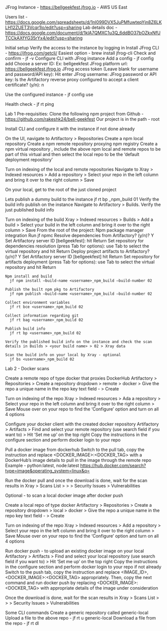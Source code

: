 
JFrog Instance - https://bellgeekfest.jfrog.io - AWS US East

Users list - https://docs.google.com/spreadsheets/d/1nI099DVX5JuPMfuwtepYjn8Z6LKLH12ZUET3Vcqr1lo/edit?usp=sharing
Lab details doc - https://docs.google.com/document/d/1klA7QMXC1u3Q_6ddBO37bOZkxNfUTCCkAXfYG35rYx4/edit?usp=sharing

Initial setup
  Verify the access to the instance by logging in
  Install JFrog CLI - https://jfrog.com/getcli/
  Easiest option - brew install jfrog-cli
  Check and confirm - jf -v
  Configure CLI with JFrog instance
  Add a config - jf config add
  Choose a server ID: <unique name> Ex: bellgeekfest
  JFrog platform url: https://bellgeekfest.jfrog.io
  JFrog access token (Leave blank for username and password/API key): Hit enter
  JFrog username: <username>
  JFrog password or API key: <password>
  Is the Artifactory reverse proxy configured to accept a client certificate? (y/n): n
  
  Use the configured instance - jf config use <server ID>
  
  Health check - jf rt ping


Lab 1
  Pre-requisities:
  Clone the following npm project from Github - https://github.com/rakeshk24/bell-geekfest
  Our project is in the path - root

  Install CLI and configure it with the instance if not done already
  
  On the UI, navigate to Artifactory > Repositories
    Create a npm local repository <username-npm-local>
    Create a npm remote repository <username-npm-remote> proxying npm registry
    Create a npm virtual repository <username-npm-virtual>, include the above npm local and remote repos to be part of this virtual and then select the local repo to be the ‘default       deployment repository’
  
  Turn on indexing of the local and remote repositories
    Navigate to Xray > Indexed resources > Add a repository > Select your repo in the left column and bring it over to the right column > Save
  
  On your local, get to the root of the just cloned project
  
  Lets publish a dummy build to the instance
    jf rt bp <username>_npm_build 01
  Verify the build info publish on the instance
    Navigate to Artifactory > Builds. Verify the just published build info
  
  Turn on indexing of the build
    Xray > Indexed resources > Builds > Add a build > Select your build in the left column and bring it over to the right column > Save
  From the root of the project:
    Npm package manager integration
      Run jf npmc
      Resolve dependencies from Artifactory? (y/n)? Y
      Set Artifactory server ID [bellgeekfest]: hit Return
      Set repository for dependencies resolution (press Tab for options): use Tab to select the virtual repository and hit Return
      Deploy project artifacts to Artifactory? (y/n)? Y
      Set Artifactory server ID [bellgeekfest] hit Return
      Set repository for artifacts deployment (press Tab for options): use Tab to select the virtual repository and hit Return
   
    Npm install and build
      jf npm install –build-name <username>_npm_build –build-number 02
    
    Publish the built npm pkg to Artifactory
      jf npm publish –build-name <username>_npm_build –build-number 02
  
    Collect environment variables
      jf rt bce <username>_npm_build 02
  
    Collect information regarding git
      jf rt bag <username>_npm_build 02
  
    Publish build info
      jf rt bp <username>_npm_build 02
  
    Verify the published build info on the instance and check the scan details in Builds > <your build name> > 02 > Xray data
    
    Scan the build info on your local by Xray - optional
      jf bs <username>_npm_build 02
  
Lab 2 - Docker scans

Create a remote repo of type docker that proxies DockerHub
  Artifactory > Repositories > Create a repository dropdown > remote > docker > Give the repo a unique name in the repo key text field - <username-docker-remote> > Create
  
Turn on indexing of the repo
  Xray > Indexed resources > Ada a repository > Select your repo in the left column and bring it over to the right column > Save
  Mouse over on your repo to find the ‘Configure’ option and turn on all 4 options
  
Configure your docker client with the created docker repository
  Artifactory > Artifacts > Find and select your remote repository (use search field if you want to) > Hit ‘Set me up’ on the top right
  Copy the instructions in the configure section and perform docker login to your repo
  
Pull a docker image from dockerhub
  Switch to the pull tab, copy the instruction and replace <DOCKER_IMAGE>:<DOCKER_TAG> with a DockerHub’s image details to pull in the image through the remote repo
  Example - python:latest, node:latest
  https://hub.docker.com/search?type=image&operating_system=linux&q=
  
Run the docker pull and once the download is done, wait for the scan results in Xray > Scans List > <Your repo> > <The downloaded image name> > Security Issues > Vulnerabilities

Optional - to scan a local docker image after docker push
  
Create a local repo of type docker
  Artifactory > Repositories > Create a repository dropdown > local > docker > Give the repo a unique name in the repo key text field - <username-docker-local> > Create
  
Turn on indexing of the repo
  Xray > Indexed resources > Add a repository > Select your repo in the left column and bring it over to the right column > Save
  Mouse over on your repo to find the ‘Configure’ option and turn on all 4 options
  
Run docker push - to upload an existing docker image on your local
  Artifactory > Artifacts > Find and select your local repository (use search field if you want to) > Hit ‘Set me up’ on the top right
  Copy the instructions in the configure section and perform docker login to your repo if not already
  Switch to the push tab, copy the instruction and replace <IMAGE_ID>, <DOCKER_IMAGE>:<DOCKER_TAG> appropriately.
  Then, copy the next command and run docker push by replacing <DOCKER_IMAGE>:<DOCKER_TAG> with appropriate details of the image under consideration
  
Once the download is done, wait for the scan results in Xray > Scans List > <Your repo> > <The downloaded image name> > Security Issues > Vulnerabilities
  
Some CLI commands
Create a generic repository called generic-local
Upload a file to the above repo - jf rt u <filename> generic-local
Download a file from the repo - jf rt dl <filepath>
